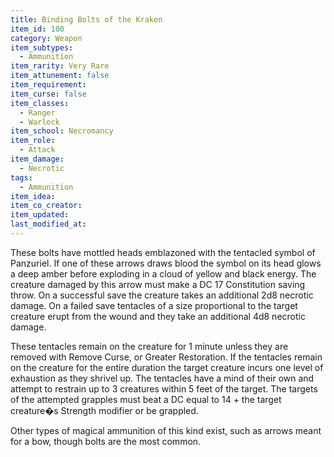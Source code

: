 ```yaml
---
title: Binding Bolts of the Kraken
item_id: 100
category: Weapon
item_subtypes:
  - Ammunition
item_rarity: Very Rare
item_attunement: false
item_requirement:
item_curse: false
item_classes:
  - Ranger
  - Warlock
item_school: Necromancy
item_role:
  - Attack
item_damage:
  - Necrotic
tags:
  - Ammunition
item_idea:
item_co_creator:
item_updated:
last_modified_at:
---
```


These bolts have mottled heads emblazoned with the tentacled symbol of Panzuriel. If one of these arrows draws blood the symbol on its head glows a deep amber before exploding in a cloud of yellow and black energy. The creature damaged by this arrow must make a DC 17 Constitution saving throw. On a successful save the creature takes an additional 2d8 necrotic damage. On a failed save tentacles of a size proportional to the target creature erupt from the wound and they take an additional 4d8 necrotic damage.

These tentacles remain on the creature for 1 minute unless they are removed with Remove Curse, or Greater Restoration. If the tentacles remain on the creature for the entire duration the target creature incurs one level of exhaustion as they shrivel up.
The tentacles have a mind of their own and attempt to restrain up to 3 creatures within 5 feet of the target. The targets of the attempted grapples must beat a DC equal to 14 + the target creature�s Strength modifier or be grappled.

Other types of magical ammunition of this kind exist, such as arrows meant for a bow, though bolts are the most common.
